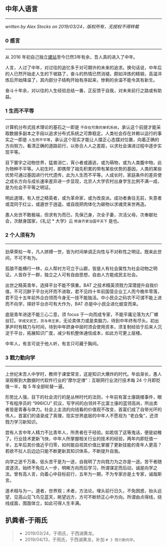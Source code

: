 ## 中年人语言
---
*written by Alex Stocks on 2019/03/24，版权所有，无授权不得转载*

### 0 感言
---

从 2016 年初自己独立[建站](alexstocks.github.io)至今已然3年有余，吾人真的进入了中年。

人言，人过了中年，对过往的追忆多于对可期许的未来的追求。换句话说，中年后的人已然开始走人生的下坡路了，奋斗的热情已然消褪，颇如淬炼的精钢，高温淬炼后开始降温了，其内部分子结构开始有序起来，惨剩的余温不能令其有新生。

奋斗十年余，对以往的人生经验总结一番，正反馈于自我，对未来前行之路或有助益。

### 1 生而不平等 
---

计算机分布式技术理论的基石之一即是 `不存在可靠的单机系统`，承认这个前提才能采取数据多副本之手段以追求分布式系统之可靠稳定。人类社会存在并赖以运行的事实之一即是 `人生而不平等`，承认这个现实才能让人摆正心态摆对位置，向着正确的方向努力，看清正确的道路前行，以弥合人人之差距，以求社会演进过程中逐步实现平等。

目下寰宇之动物世界，猛兽消亡，宵小者或遁逃，或为萌物，或为人类腹中物，此为物种不平等。人初生时，即携带了祖先积累的带有某些优势的基因，人类的某些优势可通过基因进行代代遗传，此为人生而不平等。人成长时，家庭条件的差异使之成长方向与成长速率差异进一步显现，北京人大学农村出身学生比例不满一成，是为社会不平等之明证。

明此道理，有入世之精英者，或为革命家，或为改良派。成功者勇往无前，失意者或混同于红尘，或遁世于逍遥，或自戕把肉体化为碳物以求魂灵来世再造。

愚人处世不敢极端，但求有为而已，先保己身，次全子妻，次活父母，次奉献社会，次献身国家，《礼记 * 大学》云 `修身齐家治国平天下` 是也。

### 2 个人须有为
---

劲草荣枯一年，凡人拼搏一世，皆为时间单调正向性与不对称性之明证。既来此世间，不可不有为。

孤狼不能横行一林，众人帮衬方可立于山巅，皆是人有社会属性为社会动物之明证。人皆存于一群，独立之人可有自由思想，自由人方能成民主社会。

出世之精英青年，选择平台不能不慎重。BAT 之技术精英须戮力深潜提升自我价值，不可沉醉于平台光环而不进取，君不见四十年前国营企业工人而今晚年零落，君不见十五年前外企白领而今身无一技不能独活。中小民企之码农不可谓不能上进而不向学，择好平台亦可有大作为，BAT 亦是中小民企进化蜕变而来。

底层青年进途不能三心二意，须 focus 于一向而成专家，不能平庸沦落为大厂螺丝钉。`学成文武艺，货与帝王家`，无论卖体力或是卖脑力，待到中年终有尽头。初出茅庐时有精力与时间，待到中年跻身中层时须会使用资本，须复制经验于后来人沉淀于平台，拓展知识广度，减少有机整体通信成本，如此方可更上层楼。

中年人，有言可说于他人听，有言只可藏于胸间。

### 3 戮力勤向学
---

上世纪末吾人中学时，教师于课堂常言，这是知识大爆炸的时代。年齿渐长，愚人渐观察到大数据时代软件行业的“摩尔定律”：互联网行业流行技术每 24 个月即贬值一半，每 5 年全部轮替一遍。

形势比人强，目下的社会流行的是丛林时代的法则，十年前有富士康跳楼事件，眼下有程序员的 “996ICU” 抗议，写字间的白领并不比富士康的蓝领高尚，所出卖者皆是青春与体力。社会上主流的向钱看的价值观不改变，首富们成了自带光环的伟人，首富们的语录成了真理，现实世界底层的中年人不愿视为 “老白兔”，还须戮力学习新知识。

尝有人言中年人精力不比青年人，所贵者在于经验。如若信了这等鬼话，便是幼稚了。行业技术更新飞快，中年人所掌握相关行业的技术的经验，两年内即贬值一半，五年后其价值近乎归零，如何能自视其价值比掌握了更新技能的青年人更高？若欲不拉人后边边只能不断更新其知识体系，不断提升自我。

向学之途千万条，低头苦干是为一途，自我明了方向戮力为之亦是一途。苦干者随波逐流，始终不免拉人一步，明晰方向而后学习，所谓谋定而后动，诚是向学之法。曾有高人言，向着心中目标前行，五年为一期，不为专家亦是土专家，诚哉斯言。

道术相与为一。道者，世界观；术者，方法论。埋头前行日久，不免困惑，抬头远望，见高山见飞鸟见蓝天，眺望远方，方可不断矫正心中方向。所谓由点得线，绕线成面，围面体立，如此可得人生丰满。

## 扒粪者-于雨氏 

>- 2019/03/24，于雨氏，于西湖黄龙。
>- 2019/04/13，于雨氏，于西湖黄龙，补加 `# 3 戮力勤向学`。
